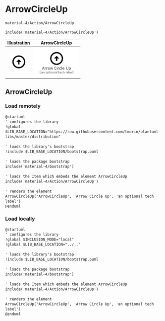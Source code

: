 # ArrowCircleUp


```text
material-4/Action/ArrowCircleUp
```

```text
include('material-4/Action/ArrowCircleUp')
```



| Illustration | ArrowCircleUp |
| :---: | :---: |
| ![illustration for Illustration](../../material-4/Action/ArrowCircleUp.png) | ![illustration for ArrowCircleUp](../../material-4/Action/ArrowCircleUp.Local.png) |




## ArrowCircleUp

### Load remotely
```plantuml
@startuml
' configures the library
!global $LIB_BASE_LOCATION="https://raw.githubusercontent.com/tmorin/plantuml-libs/master/distribution"

' loads the library's bootstrap
!include $LIB_BASE_LOCATION/bootstrap.puml

' loads the package bootstrap
include('material-4/bootstrap')

' loads the Item which embeds the element ArrowCircleUp
include('material-4/Action/ArrowCircleUp')

' renders the element
ArrowCircleUp('ArrowCircleUp', 'Arrow Circle Up', 'an optional tech label')
@enduml
```

### Load locally
```plantuml
@startuml
' configures the library
!global $INCLUSION_MODE="local"
!global $LIB_BASE_LOCATION="../.."

' loads the library's bootstrap
!include $LIB_BASE_LOCATION/bootstrap.puml

' loads the package bootstrap
include('material-4/bootstrap')

' loads the Item which embeds the element ArrowCircleUp
include('material-4/Action/ArrowCircleUp')

' renders the element
ArrowCircleUp('ArrowCircleUp', 'Arrow Circle Up', 'an optional tech label')
@enduml
```

